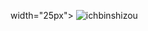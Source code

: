 
width="25px"> <img src="https://komarev.com/ghpvc/?username=ichbinshizou&label=Profile%20Views&color=000000" alt="ichbinshizou" />

